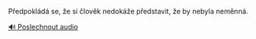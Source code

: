 
Předpokládá se, že si člověk nedokáže představit, že by nebyla neměnná.

[🔊 Poslechnout audio](/data/7-paragraphs/audio/chapter_42/para_012-Pedpokld-se-e-si-lovk-nedoke-pedstavit.mp3)
